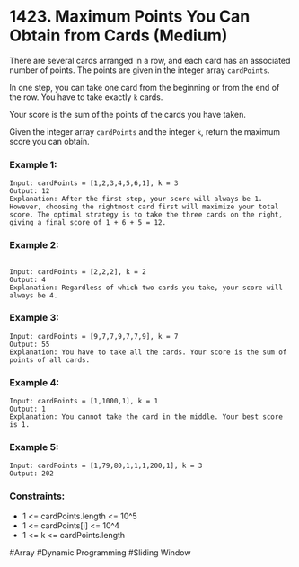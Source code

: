# 1423. Maximum Points You Can Obtain from Cards (Medium)

There are several cards arranged in a row, and each card has an associated number of points. The points are given in the integer array `cardPoints`.

In one step, you can take one card from the beginning or from the end of the row. You have to take exactly `k` cards.

Your score is the sum of the points of the cards you have taken.

Given the integer array `cardPoints` and the integer `k`, return the maximum score you can obtain.

### Example 1:

```
Input: cardPoints = [1,2,3,4,5,6,1], k = 3
Output: 12
Explanation: After the first step, your score will always be 1. However, choosing the rightmost card first will maximize your total score. The optimal strategy is to take the three cards on the right, giving a final score of 1 + 6 + 5 = 12.
```

### Example 2:

```

Input: cardPoints = [2,2,2], k = 2
Output: 4
Explanation: Regardless of which two cards you take, your score will always be 4.
```

### Example 3:

```
Input: cardPoints = [9,7,7,9,7,7,9], k = 7
Output: 55
Explanation: You have to take all the cards. Your score is the sum of points of all cards.
```

### Example 4:

```
Input: cardPoints = [1,1000,1], k = 1
Output: 1
Explanation: You cannot take the card in the middle. Your best score is 1.
```

### Example 5:

```
Input: cardPoints = [1,79,80,1,1,1,200,1], k = 3
Output: 202
```

### Constraints:

- 1 <= cardPoints.length <= 10^5
- 1 <= cardPoints[i] <= 10^4
- 1 <= k <= cardPoints.length

#Array #Dynamic Programming #Sliding Window
